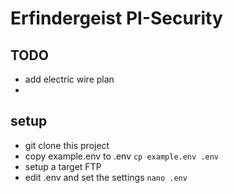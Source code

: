 # Erfindergeist PI-Security

## TODO

- add electric wire plan
- 

## setup

- git clone this project
- copy example.env to .env ```cp example.env .env```
- setup a target FTP
- edit .env and set the settings ```nano .env```


